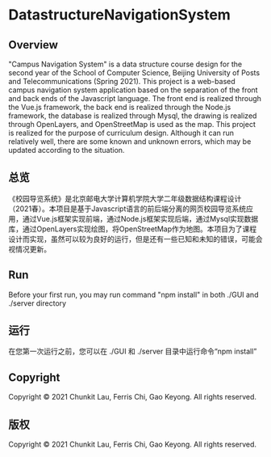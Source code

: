 # DatastructureNavigationSystem

## Overview

"Campus Navigation System" is a data structure course design for the second year of the School of Computer Science, Beijing University of Posts and Telecommunications (Spring 2021). This project is a web-based campus navigation system application based on the separation of the front and back ends of the Javascript language. The front end is realized through the Vue.js framework, the back end is realized through the Node.js framework, the database is realized through Mysql, the drawing is realized through OpenLayers, and OpenStreetMap is used as the map. This project is realized for the purpose of curriculum design. Although it can run relatively well, there are some known and unknown errors, which may be updated according to the situation.

## 总览

《校园导览系统》是北京邮电大学计算机学院大学二年级数据结构课程设计（2021春）。本项目是基于Javascript语言的前后端分离的网页校园导览系统应用，通过Vue.js框架实现前端，通过Node.js框架实现后端，通过Mysql实现数据库，通过OpenLayers实现绘图，将OpenStreetMap作为地图。本项目为了课程设计而实现，虽然可以较为良好的运行，但是还有一些已知和未知的错误，可能会视情况更新。

## Run

Before your first run, you may run command "npm install" in both ./GUI and ./server directory

## 运行

在您第一次运行之前，您可以在 ./GUI 和 ./server 目录中运行命令“npm install”

## Copyright

Copyright © 2021 Chunkit Lau, Ferris Chi, Gao Keyong. All rights reserved.

## 版权

Copyright © 2021 Chunkit Lau, Ferris Chi, Gao Keyong. All rights reserved.
